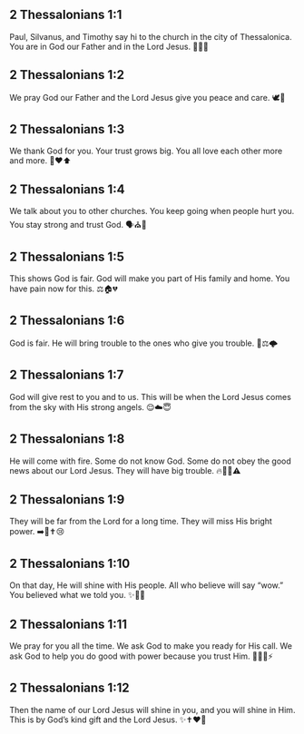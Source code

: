 ## 2 Thessalonians 1:1
Paul, Silvanus, and Timothy say hi to the church in the city of Thessalonica. You are in God our Father and in the Lord Jesus. 👋📜⛪
## 2 Thessalonians 1:2
We pray God our Father and the Lord Jesus give you peace and care. 🕊️💖
## 2 Thessalonians 1:3
We thank God for you. Your trust grows big. You all love each other more and more. 🙏❤️⬆️
## 2 Thessalonians 1:4
We talk about you to other churches. You keep going when people hurt you. You stay strong and trust God. 🗣️⛪💪
## 2 Thessalonians 1:5
This shows God is fair. God will make you part of His family and home. You have pain now for this. ⚖️🏠💔
## 2 Thessalonians 1:6
God is fair. He will bring trouble to the ones who give you trouble. 🔁⚖️🌩️
## 2 Thessalonians 1:7
God will give rest to you and to us. This will be when the Lord Jesus comes from the sky with His strong angels. 😌☁️😇
## 2 Thessalonians 1:8
He will come with fire. Some do not know God. Some do not obey the good news about our Lord Jesus. They will have big trouble. 🔥🚫🙏⚠️
## 2 Thessalonians 1:9
They will be far from the Lord for a long time. They will miss His bright power. ➡️🚫✝️😢
## 2 Thessalonians 1:10
On that day, He will shine with His people. All who believe will say “wow.” You believed what we told you. ✨🙌😮
## 2 Thessalonians 1:11
We pray for you all the time. We ask God to make you ready for His call. We ask God to help you do good with power because you trust Him. 🙏⏰✅⚡
## 2 Thessalonians 1:12
Then the name of our Lord Jesus will shine in you, and you will shine in Him. This is by God’s kind gift and the Lord Jesus. ✨✝️❤️🎁
